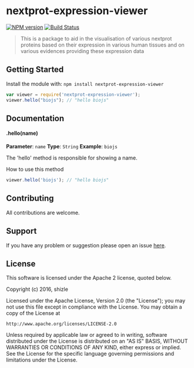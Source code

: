 # nextprot-expression-viewer

[![NPM version](http://img.shields.io/npm/v/nextprot-expression-viewer.svg)](https://www.npmjs.org/package/nextprot-expression-viewer) 
[![Build Status](https://secure.travis-ci.org/gastonnche/nextprot-expression-viewer.png?branch=master)](http://travis-ci.org/gastonnche/nextprot-expression-viewer) 

> This is a package to aid in the visualisation of various nextprot proteins based on their expression in various human tissues and on various evidences providing these expression data

## Getting Started
Install the module with: `npm install nextprot-expression-viewer`

```javascript
var viewer = require('nextprot-expression-viewer');
viewer.hello("biojs"); // "hello biojs"
```

## Documentation

#### .hello(name)

**Parameter**: `name`
**Type**: `String`
**Example**: `biojs`

The 'hello' method is responsible for showing a name.

How to use this method

```javascript
viewer.hello('biojs'); // "hello biojs"
```

## Contributing

All contributions are welcome.

## Support

If you have any problem or suggestion please open an issue [here](https://github.com/gastonnche/nextprot-expression-viewer/issues).

## License 
This software is licensed under the Apache 2 license, quoted below.

Copyright (c) 2016, shizle

Licensed under the Apache License, Version 2.0 (the "License"); you may not
use this file except in compliance with the License. You may obtain a copy of
the License at

    http://www.apache.org/licenses/LICENSE-2.0

Unless required by applicable law or agreed to in writing, software
distributed under the License is distributed on an "AS IS" BASIS, WITHOUT
WARRANTIES OR CONDITIONS OF ANY KIND, either express or implied. See the
License for the specific language governing permissions and limitations under
the License.
